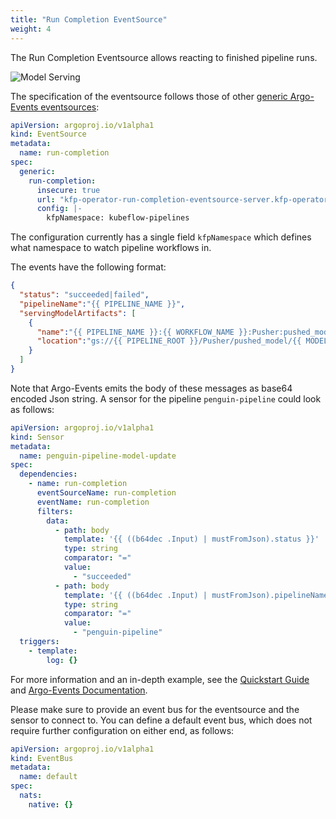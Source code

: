 ```yaml
---
title: "Run Completion EventSource"
weight: 4
---
```


The Run Completion Eventsource allows reacting to finished pipeline runs.

![Model Serving](/images/run-completion.png)

The specification of the eventsource follows those of other [generic Argo-Events eventsources](https://argoproj.github.io/argo-events/eventsources/generic/):

```yaml
apiVersion: argoproj.io/v1alpha1
kind: EventSource
metadata:
  name: run-completion
spec:
  generic:
    run-completion:
      insecure: true
      url: "kfp-operator-run-completion-eventsource-server.kfp-operator-system.svc:8080"
      config: |-
        kfpNamespace: kubeflow-pipelines
```

The configuration currently has a single field `kfpNamespace` which defines what namespace to watch pipeline workflows in.

The events have the following format:

```json
{
  "status": "succeeded|failed",
  "pipelineName":"{{ PIPELINE_NAME }}",
  "servingModelArtifacts": [
    {
      "name":"{{ PIPELINE_NAME }}:{{ WORKFLOW_NAME }}:Pusher:pushed_model:{{ PUSHER_INDEX }}",
      "location":"gs://{{ PIPELINE_ROOT }}/Pusher/pushed_model/{{ MODEL_VERSION }}"
    }
  ]
}
```

Note that Argo-Events emits the body of these messages as base64 encoded Json string. 
A sensor for the pipeline `penguin-pipeline` could look as follows:

```yaml
apiVersion: argoproj.io/v1alpha1
kind: Sensor
metadata:
  name: penguin-pipeline-model-update
spec:
  dependencies:
    - name: run-completion
      eventSourceName: run-completion
      eventName: run-completion
      filters:
        data:
          - path: body
            template: '{{ ((b64dec .Input) | mustFromJson).status }}'
            type: string
            comparator: "="
            value:
              - "succeeded"
          - path: body
            template: '{{ ((b64dec .Input) | mustFromJson).pipelineName }}'
            type: string
            comparator: "="
            value:
              - "penguin-pipeline"
  triggers:
    - template:
        log: {}
```

For more information and an in-depth example, see the [Quickstart Guide](../../getting-started#5-optional-deploy-newly-trained-models) and [Argo-Events Documentation](https://argoproj.github.io/argo-events/).

Please make sure to provide an event bus for the eventsource and the sensor to connect to.
You can define a default event bus, which does not require further configuration on either end, as follows:

```yaml
apiVersion: argoproj.io/v1alpha1
kind: EventBus
metadata:
  name: default
spec:
  nats:
    native: {}
```
